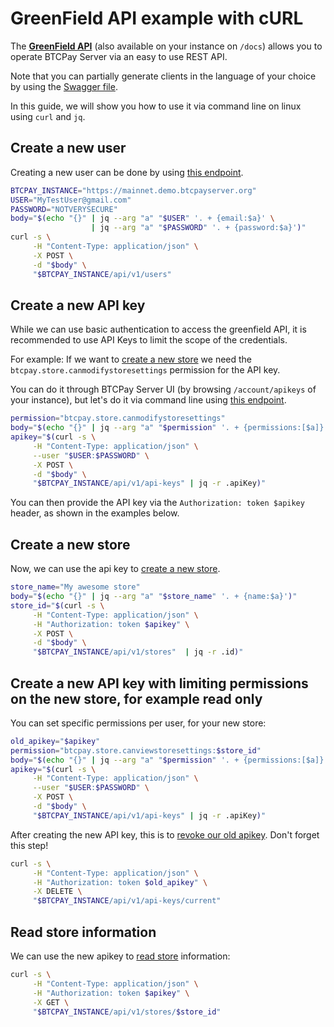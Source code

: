# GreenField API example with cURL

The **[GreenField API](https://docs.btcpayserver.org/API/Greenfield/v1/)** (also available on your instance on `/docs`) allows you to operate BTCPay Server via an easy to use REST API.

Note that you can partially generate clients in the language of your choice by using the [Swagger file](https://docs.btcpayserver.org/API/Greenfield/v1/swagger.json).

In this guide, we will show you how to use it via command line on linux using `curl` and `jq`.

## Create a new user

Creating a new user can be done by using [this endpoint](https://docs.btcpayserver.org/API/Greenfield/v1/#tag/Users/paths/~1api~1v1~1users/post).


```bash
BTCPAY_INSTANCE="https://mainnet.demo.btcpayserver.org"
USER="MyTestUser@gmail.com"
PASSWORD="NOTVERYSECURE"
body="$(echo "{}" | jq --arg "a" "$USER" '. + {email:$a}' \
                  | jq --arg "a" "$PASSWORD" '. + {password:$a}')"
curl -s \
     -H "Content-Type: application/json" \
     -X POST \
     -d "$body" \
     "$BTCPAY_INSTANCE/api/v1/users"
```

## Create a new API key

While we can use basic authentication to access the greenfield API, it is recommended to use API Keys to limit the scope of the credentials.

For example: If we want to [create a new store](https://docs.btcpayserver.org/API/Greenfield/v1/#tag/Stores/paths/~1api~1v1~1stores/post) we need the `btcpay.store.canmodifystoresettings` permission for the API key.

You can do it through BTCPay Server UI (by browsing `/account/apikeys` of your instance), but let's do it via command line using [this endpoint](https://docs.btcpayserver.org/API/Greenfield/v1/#tag/API-Keys/paths/~1api~1v1~1api-keys/post).

```bash
permission="btcpay.store.canmodifystoresettings"
body="$(echo "{}" | jq --arg "a" "$permission" '. + {permissions:[$a]}')"
apikey="$(curl -s \
     -H "Content-Type: application/json" \
     --user "$USER:$PASSWORD" \
     -X POST \
     -d "$body" \
     "$BTCPAY_INSTANCE/api/v1/api-keys" | jq -r .apiKey)"
```

You can then provide the API key via the `Authorization: token $apikey` header, as shown in the examples below. 

## Create a new store

Now, we can use the api key to [create a new store](https://docs.btcpayserver.org/API/Greenfield/v1/#tag/Stores/paths/~1api~1v1~1stores/post).

```bash
store_name="My awesome store"
body="$(echo "{}" | jq --arg "a" "$store_name" '. + {name:$a}')"
store_id="$(curl -s \
     -H "Content-Type: application/json" \
     -H "Authorization: token $apikey" \
     -X POST \
     -d "$body" \
     "$BTCPAY_INSTANCE/api/v1/stores"  | jq -r .id)"
```

## Create a new API key with limiting permissions on the new store, for example read only 

You can set specific permissions per user, for your new store:

```bash
old_apikey="$apikey"
permission="btcpay.store.canviewstoresettings:$store_id"
body="$(echo "{}" | jq --arg "a" "$permission" '. + {permissions:[$a]}')"
apikey="$(curl -s \
     -H "Content-Type: application/json" \
     --user "$USER:$PASSWORD" \
     -X POST \
     -d "$body" \
     "$BTCPAY_INSTANCE/api/v1/api-keys" | jq -r .apiKey)"
```

After creating the new API key, this is to [revoke our old apikey](https://docs.btcpayserver.org/API/Greenfield/v1/#tag/API-Keys/paths/~1api~1v1~1api-keys~1current/delete).
Don't forget this step!

```bash
curl -s \
     -H "Content-Type: application/json" \
     -H "Authorization: token $old_apikey" \
     -X DELETE \
     "$BTCPAY_INSTANCE/api/v1/api-keys/current"
```

## Read store information

We can use the new apikey to [read store](https://docs.btcpayserver.org/API/Greenfield/v1/#operation/Stores_GetStore) information:

```bash
curl -s \
     -H "Content-Type: application/json" \
     -H "Authorization: token $apikey" \
     -X GET \
     "$BTCPAY_INSTANCE/api/v1/stores/$store_id"
```
